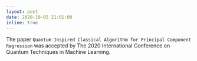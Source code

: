 ```yaml
---
layout: post
date: 2020-10-05 21:01:00
inline: true
---
```


The paper `Quantum-Inspired Classical Algorithm for Principal Component Regression` was accepted by The 2020 International Conference on Quantum Techniques in Machine Learning.
